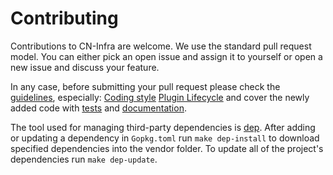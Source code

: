 # Contributing

Contributions to CN-Infra are welcome. We use the standard pull request model. You can 
either pick an open issue and assign it to yourself or open a new issue and discuss your feature.

In any case, before submitting your pull request please check the [guidelines](docs/guidelines), especially:
[Coding style](docs/guidelines/CODINGSTYLE.md) 
[Plugin Lifecycle](docs/guidelines/PLUGIN_LIFECYCLE.md)
and cover the newly added code with [tests](docs/guidelines/TESTING.md) 
and [documentation](docs/guidelines/DOCUMENTING.md).

The tool used for managing third-party dependencies is [dep](https://github.com/golang/dep).
After adding or updating a dependency in `Gopkg.toml` run `make dep-install` to download
specified dependencies into the vendor folder.
To update all of the project's dependencies run `make dep-update`.

